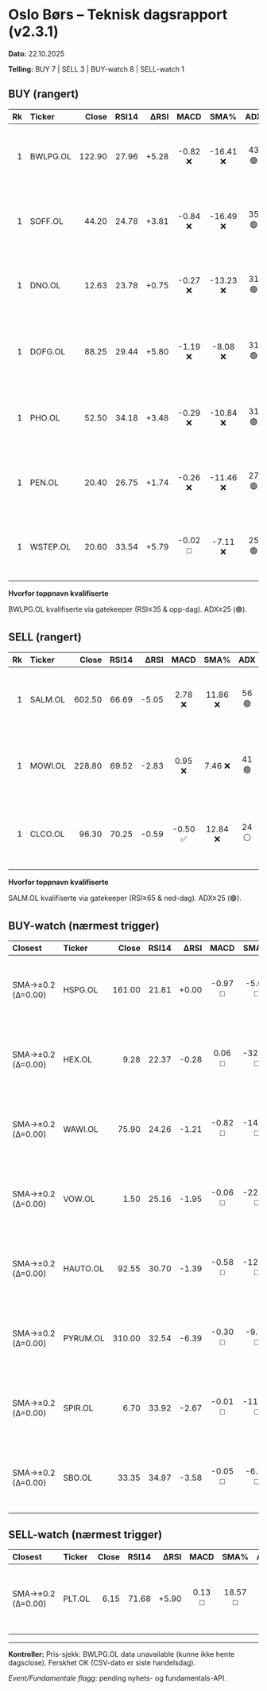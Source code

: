 # Oslo Børs – Teknisk dagsrapport (v2.3.1)

**Dato:** 22.10.2025

**Telling:** BUY 7 | SELL 3 | BUY-watch 8 | SELL-watch 1


## BUY (rangert)

| Rk | Ticker | Close | RSI14 | ΔRSI | MACD | SMA% | ADX | Sec. | Event |
|---:|:------|-----:|-----:|-----:|:----:|:----:|:---:|:----|:-----|
| 1 | BWLPG.OL | 122.90 | 27.96 | +5.28 | -0.82 ❌ | -16.41 ❌ | 43 🟢 | RSI6 30 ⚪ · MFI 27 🔴 | — |
| 1 | SOFF.OL | 44.20 | 24.78 | +3.81 | -0.84 ❌ | -16.49 ❌ | 35 🟢 | RSI6 18 ⚠️ · MFI 12 🔴 | — |
| 1 | DNO.OL | 12.63 | 23.78 | +0.75 | -0.27 ❌ | -13.23 ❌ | 31 🟢 | RSI6 9 🟢 · MFI 19 🔴 | — |
| 1 | DOFG.OL | 88.25 | 29.44 | +5.80 | -1.19 ❌ | -8.08 ❌ | 31 🟢 | RSI6 24 ⚪ · MFI 32 🔴 | — |
| 1 | PHO.OL | 52.50 | 34.18 | +3.48 | -0.29 ❌ | -10.84 ❌ | 31 🟢 | RSI6 34 ⚪ · MFI 26 🔴 | — |
| 1 | PEN.OL | 20.40 | 26.75 | +1.74 | -0.26 ❌ | -11.46 ❌ | 27 🟢 | RSI6 15 ⚠️ · MFI 21 🔴 | — |
| 1 | WSTEP.OL | 20.60 | 33.54 | +5.79 | -0.02 ◻️ | -7.11 ❌ | 25 🟢 | RSI6 43 ⚪ · MFI 11 🔴 | — |


**Hvorfor toppnavn kvalifiserte**

BWLPG.OL kvalifiserte via gatekeeper (RSI≤35 & opp-dag). ADX≥25 (🟢).


## SELL (rangert)

| Rk | Ticker | Close | RSI14 | ΔRSI | MACD | SMA% | ADX | Sec. | Event |
|---:|:------|-----:|-----:|-----:|:----:|:----:|:---:|:----|:-----|
| 1 | SALM.OL | 602.50 | 66.69 | -5.05 | 2.78 ❌ | 11.86 ❌ | 56 🟢 | RSI6 60 ⚪ · MFI 88 🔴 | — |
| 1 | MOWI.OL | 228.80 | 69.52 | -2.83 | 0.95 ❌ | 7.46 ❌ | 41 🟢 | RSI6 70 ⚪ · MFI 73 🔴 | — |
| 1 | CLCO.OL | 96.30 | 70.25 | -0.59 | -0.50 ✅ | 12.84 ❌ | 24 ⚪ | RSI6 62 ⚪ · MFI 59 ⚪ | — |


**Hvorfor toppnavn kvalifiserte**

SALM.OL kvalifiserte via gatekeeper (RSI≥65 & ned-dag). ADX≥25 (🟢).


## BUY-watch (nærmest trigger)

| Closest | Ticker | Close | RSI14 | ΔRSI | MACD | SMA% | ADX | Sec. | Event |
|:-------|:------|-----:|-----:|-----:|:----:|:----:|:---:|:----|:-----|
| SMA→±0.2 (Δ=0.00) | HSPG.OL | 161.00 | 21.81 | +0.00 | -0.97 ◻️ | -5.01 ◻️ | 79 🟢 | RSI6 20 ⚪ · MFI 17 ⚪ | — |
| SMA→±0.2 (Δ=0.00) | HEX.OL | 9.28 | 22.37 | -0.28 | 0.06 ◻️ | -32.00 ◻️ | 55 🟢 | RSI6 17 ⚪ · MFI 33 ⚪ | — |
| SMA→±0.2 (Δ=0.00) | WAWI.OL | 75.90 | 24.26 | -1.21 | -0.82 ◻️ | -14.65 ◻️ | 37 🟢 | RSI6 19 ⚪ · MFI 16 ⚪ | — |
| SMA→±0.2 (Δ=0.00) | VOW.OL | 1.50 | 25.16 | -1.95 | -0.06 ◻️ | -22.85 ◻️ | 26 🟢 | RSI6 9 ⚪ · MFI 10 ⚪ | — |
| SMA→±0.2 (Δ=0.00) | HAUTO.OL | 92.55 | 30.70 | -1.39 | -0.58 ◻️ | -12.27 ◻️ | 35 🟢 | RSI6 27 ⚪ · MFI 25 ⚪ | — |
| SMA→±0.2 (Δ=0.00) | PYRUM.OL | 310.00 | 32.54 | -6.39 | -0.30 ◻️ | -9.79 ◻️ | 25 🟢 | RSI6 24 ⚪ · MFI 79 ⚪ | — |
| SMA→±0.2 (Δ=0.00) | SPIR.OL | 6.70 | 33.92 | -2.67 | -0.01 ◻️ | -11.25 ◻️ | 30 🟢 | RSI6 29 ⚪ · MFI 33 ⚪ | — |
| SMA→±0.2 (Δ=0.00) | SBO.OL | 33.35 | 34.97 | -3.58 | -0.05 ◻️ | -6.25 ◻️ | 23 ⚪ | RSI6 38 ⚪ · MFI 24 ⚪ | — |


## SELL-watch (nærmest trigger)

| Closest | Ticker | Close | RSI14 | ΔRSI | MACD | SMA% | ADX | Sec. | Event |
|:-------|:------|-----:|-----:|-----:|:----:|:----:|:---:|:----|:-----|
| SMA→±0.2 (Δ=0.00) | PLT.OL | 6.15 | 71.68 | +5.90 | 0.13 ◻️ | 18.57 ◻️ | 25 ⚪ | RSI6 81 ⚪ · MFI 59 ⚪ | — |


---

**Kontroller:** Pris-sjekk: BWLPG.OL data unavailable (kunne ikke hente dagsclose). Ferskhet OK (CSV-dato er siste handelsdag).

_Event/Fundamentale flagg_: pending nyhets- og fundamentals-API.

